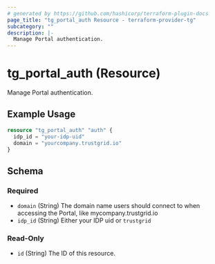 ```yaml
---
# generated by https://github.com/hashicorp/terraform-plugin-docs
page_title: "tg_portal_auth Resource - terraform-provider-tg"
subcategory: ""
description: |-
  Manage Portal authentication.
---
```


# tg_portal_auth (Resource)

Manage Portal authentication.

## Example Usage

```terraform
resource "tg_portal_auth" "auth" {
  idp_id = "your-idp-uid"
  domain = "yourcompany.trustgrid.io"
}
```

<!-- schema generated by tfplugindocs -->
## Schema

### Required

- `domain` (String) The domain name users should connect to when accessing the Portal, like mycompany.trustgrid.io
- `idp_id` (String) Either your IDP uid or `trustgrid`

### Read-Only

- `id` (String) The ID of this resource.


